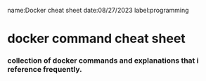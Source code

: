 name:Docker cheat sheet
date:08/27/2023
label:programming

# docker command cheat sheet

### collection of docker commands and explanations that i reference frequently.

